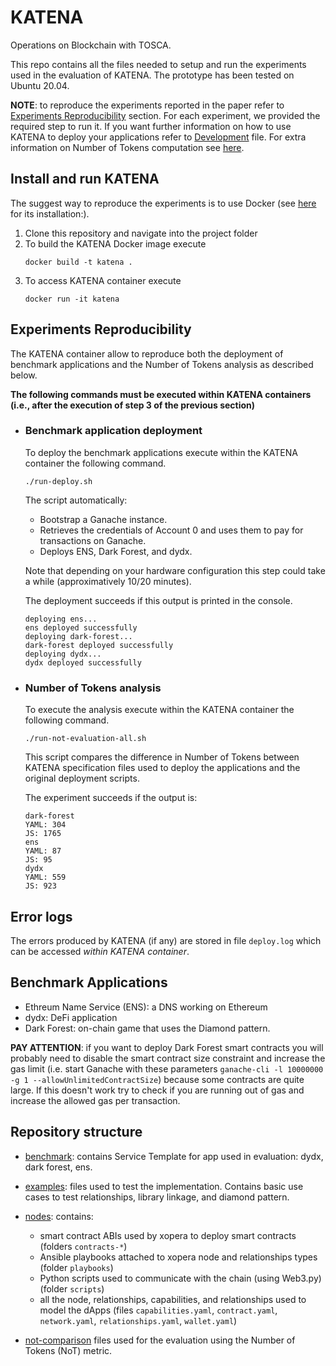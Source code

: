 # KATENA

Operations on Blockchain with TOSCA.

This repo contains all the files needed to setup and run the experiments used in the evaluation of KATENA.
The prototype has been tested on Ubuntu 20.04.

**NOTE**: to reproduce the experiments reported in the paper refer to [Experiments Reproducibility](#experiments-reproducibility) section. For each experiment, we provided the required step to run it.
If you want further information on how to use KATENA to deploy your applications refer to [Development](DEVELOPMENT.md) file. For extra information on Number of Tokens computation see [here](./NUMBER_OF_TOKENS.md).

## Install and run KATENA

The suggest way to reproduce the experiments is to use Docker (see [here](https://docs.docker.com/get-docker/) for its installation:).

1. Clone this repository and navigate into the project folder
2. To build the KATENA Docker image execute
   ```
   docker build -t katena .
   ```
3. To access KATENA container execute
   ```
   docker run -it katena
   ```

## Experiments Reproducibility

The KATENA container allow to reproduce both the deployment of benchmark applications and the Number of Tokens analysis as described below.

**The following commands must be executed within KATENA containers (i.e., after the execution of step 3 of the previous section)**

- ### Benchmark application deployment

  To deploy the benchmark applications execute within the KATENA container the following command.

  ```
  ./run-deploy.sh
  ```

  The script automatically:

  - Bootstrap a Ganache instance.
  - Retrieves the credentials of Account 0 and uses them to pay for transactions on Ganache.
  - Deploys ENS, Dark Forest, and dydx.

  Note that depending on your hardware configuration this step could take a while (approximatively 10/20 minutes).

  The deployment succeeds if this output is printed in the console.

  ```
  deploying ens...
  ens deployed successfully
  deploying dark-forest...
  dark-forest deployed successfully
  deploying dydx...
  dydx deployed successfully
  ```

- ### Number of Tokens analysis

  To execute the analysis execute within the KATENA container the following command.

  ```
  ./run-not-evaluation-all.sh
  ```

  This script compares the difference in Number of Tokens between KATENA specification files used to deploy the applications and the original deployment scripts.

  The experiment succeeds if the output is:

  ```
  dark-forest
  YAML: 304
  JS: 1765
  ens
  YAML: 87
  JS: 95
  dydx
  YAML: 559
  JS: 923
  ```

## Error logs

The errors produced by KATENA (if any) are stored in file `deploy.log` which can be accessed _within KATENA container_.

## Benchmark Applications

- Ethreum Name Service (ENS): a DNS working on Ethereum
- dydx: DeFi application
- Dark Forest: on-chain game that uses the Diamond pattern.

**PAY ATTENTION**: if you want to deploy Dark Forest smart contracts you will probably need to disable the smart contract size constraint and increase the gas limit (i.e. start Ganache with these parameters `ganache-cli -l 10000000 -g 1 --allowUnlimitedContractSize`) because some contracts are quite large. If this doesn't work try to check if you are running out of gas and increase the allowed gas per transaction.

## Repository structure

- [benchmark](./benchmark/): contains Service Template for app used in evaluation: dydx, dark forest, ens.

- [examples](./examples/): files used to test the implementation. Contains basic use cases to test relationships, library linkage, and diamond pattern.

- [nodes](./nodes/): contains:

  - smart contract ABIs used by xopera to deploy smart contracts (folders `contracts-*`)
  - Ansible playbooks attached to xopera node and relationships types (folder `playbooks`)
  - Python scripts used to communicate with the chain (using Web3.py) (folder `scripts`)
  - all the node, relationships, capabilities, and relationships used to model the dApps (files `capabilities.yaml`, `contract.yaml`, `network.yaml`, `relationships.yaml`, `wallet.yaml`)

- [not-comparison](./not-comparison/) files used for the evaluation using the Number of Tokens (NoT) metric.

<!-- - [Smart Contract Example](./smart-contract-example/): contains a truffle project used to test and use JS and TS capabilities to use functions of the benchmark apps -->
